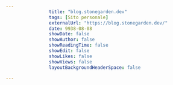 ---
                title: "blog.stonegarden.dev"
                tags: [Sito personale]
                externalUrl: "https://blog.stonegarden.dev/"
                date: 9938-08-08
                showDate: false
                showAuthor: false
                showReadingTime: false
                showEdit: false
                showLikes: false
                showViews: false
                layoutBackgroundHeaderSpace: false
                ---

